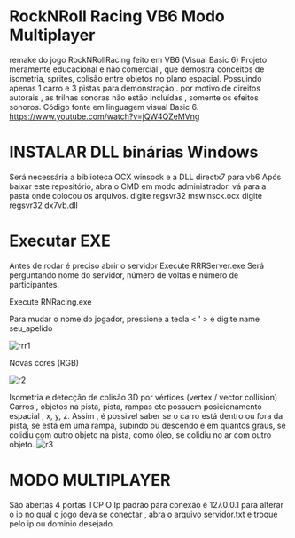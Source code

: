 # RockNRoll Racing VB6 Modo Multiplayer
remake do jogo RockNRollRacing feito em VB6 (Visual Basic 6)
Projeto meramente educacional e não comercial , que demostra conceitos de isometria, sprites, colisão entre objetos no plano espacial. Possuindo apenas 1 carro e 3 pistas para demonstração . 
por motivo de direitos autorais , as trilhas sonoras não estão incluídas , somente os efeitos sonoros.
Código fonte em linguagem visual Basic 6.
https://www.youtube.com/watch?v=jQW4QZeMVng

# INSTALAR DLL binárias Windows
Será necessária a biblioteca OCX winsock e a DLL directx7 para vb6 
Após baixar este repositório,
abra o CMD em modo administrador.
vá para a pasta onde colocou os arquivos.
digite regsvr32 mswinsck.ocx
digite regsvr32 dx7vb.dll

# Executar EXE
Antes de rodar é preciso abrir o servidor
Execute RRRServer.exe
Será perguntando nome do servidor, número de voltas e número de participantes.

Execute RNRacing.exe

Para mudar o nome do jogador, pressione a tecla < ' > e digite name seu_apelido 

![rrr1](https://user-images.githubusercontent.com/25087767/226215653-15a9a186-e5d7-42fe-ad29-3946769a712d.png)

Novas cores (RGB)


![r2](https://user-images.githubusercontent.com/25087767/226216089-310ae567-6897-4540-8bc7-74508662c744.png)



Isometria e detecção de colisão 3D por vértices (vertex / vector collision)
Carros , objetos na pista, pista, rampas etc possuem posicionamento espacial , x, y, z. Assim , é possivel saber se o carro está dentro ou fora da pista, se está em uma rampa, subindo ou descendo e em quantos graus, se colidiu com outro objeto na pista, como óleo, se colidiu no ar com outro objeto.
![r3](https://user-images.githubusercontent.com/25087767/226217416-2921f6db-349d-48cd-88ab-f330a781fc03.png)


# MODO MULTIPLAYER
São abertas 4 portas TCP
O Ip padrão para conexão é 127.0.0.1
para alterar o ip no qual o jogo deva se conectar , abra o arquivo servidor.txt e troque pelo ip ou dominio desejado.

